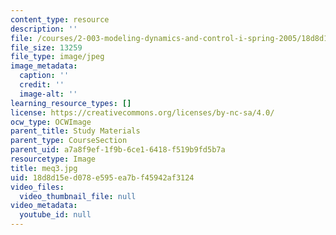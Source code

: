 ```yaml
---
content_type: resource
description: ''
file: /courses/2-003-modeling-dynamics-and-control-i-spring-2005/18d8d15ed078e595ea7bf45942af3124_meq3.jpg
file_size: 13259
file_type: image/jpeg
image_metadata:
  caption: ''
  credit: ''
  image-alt: ''
learning_resource_types: []
license: https://creativecommons.org/licenses/by-nc-sa/4.0/
ocw_type: OCWImage
parent_title: Study Materials
parent_type: CourseSection
parent_uid: a7a8f9ef-1f9b-6ce1-6418-f519b9fd5b7a
resourcetype: Image
title: meq3.jpg
uid: 18d8d15e-d078-e595-ea7b-f45942af3124
video_files:
  video_thumbnail_file: null
video_metadata:
  youtube_id: null
---
```

